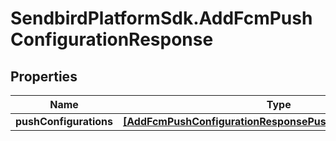 # SendbirdPlatformSdk.AddFcmPushConfigurationResponse

## Properties

Name | Type | Description | Notes
------------ | ------------- | ------------- | -------------
**pushConfigurations** | [**[AddFcmPushConfigurationResponsePushConfigurationsInner]**](AddFcmPushConfigurationResponsePushConfigurationsInner.md) |  | [optional] 


